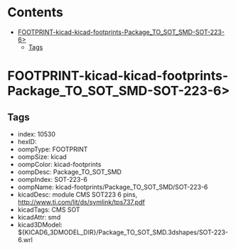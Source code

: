 



Contents
========

* [FOOTPRINT-kicad-kicad-footprints-Package_TO_SOT_SMD-SOT-223-6>](#footprint-kicad-kicad-footprints-package_to_sot_smd-sot-223-6)
	* [Tags](#tags)

# FOOTPRINT-kicad-kicad-footprints-Package_TO_SOT_SMD-SOT-223-6>

## Tags

- index: 10530
- hexID: 
- oompType: FOOTPRINT
- oompSize: kicad
- oompColor: kicad-footprints
- oompDesc: Package_TO_SOT_SMD
- oompIndex: SOT-223-6
- oompName: kicad-footprints/Package_TO_SOT_SMD/SOT-223-6
- kicadDesc: module CMS SOT223 6 pins, http://www.ti.com/lit/ds/symlink/tps737.pdf
- kicadTags: CMS SOT
- kicadAttr: smd
- kicad3DModel: ${KICAD6_3DMODEL_DIR}/Package_TO_SOT_SMD.3dshapes/SOT-223-6.wrl
